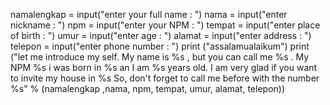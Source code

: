 namalengkap = input("enter your full name : ")
nama = input("enter nickname : ")
npm = input("enter your NPM : ")
tempat = input("enter place of birth : ")
umur = input("enter age : ")
alamat = input("enter address : ")
telepon = input("enter phone number : ")
print ("assalamualaikum")
print ("let me introduce my self. My name is %s , but you can call  me %s . My NPM %s i was born in %s an I am %s years old. I am very glad if you want to invite my house in %s So, don't forget to call me before with the number %s" % (namalengkap ,nama, npm, tempat, umur, alamat, telepon))
